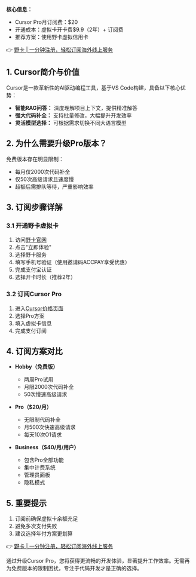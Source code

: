 **核心信息：**
- Cursor Pro月订阅费：$20
- 开通成本：虚拟卡开卡费$9.9（2年）+ 订阅费
- 推荐方案：使用野卡虚拟信用卡

👉 [野卡 | 一分钟注册，轻松订阅海外线上服务](https://bit.ly/bewildcard)

## **1. Cursor简介与价值**

Cursor是一款革新性的AI驱动编程工具，基于VS Code构建，具备以下核心优势：

- **智能RAG问答：** 深度理解项目上下文，提供精准解答
- **强大代码补全：** 支持批量修改，大幅提升开发效率
- **灵活模型选择：** 可根据需求切换不同大语言模型

## **2. 为什么需要升级Pro版本？**

免费版本存在明显限制：
- 每月仅2000次代码补全
- 仅50次高级请求且速度慢
- 超额后需排队等待，严重影响效率

## **3. 订阅步骤详解**

### 3.1 开通野卡虚拟卡
1. 访问[野卡官网](https://bit.ly/bewildcard)
2. 点击"立即体验"
3. 选择野卡服务
4. 填写手机号验证（使用邀请码ACCPAY享受优惠）
5. 完成支付宝认证
6. 选择开卡时长（推荐2年）

### 3.2 订阅Cursor Pro
1. 进入[Cursor价格页面](https://www.cursor.com/pricing)
2. 选择Pro方案
3. 填入虚拟卡信息
4. 完成支付订阅

## **4. 订阅方案对比**

- **Hobby（免费版）**
  - 两周Pro试用
  - 月限2000次代码补全
  - 50次慢速高级请求

- **Pro（$20/月）**
  - 无限制代码补全
  - 月500次快速高级请求
  - 每天10次O1请求

- **Business（$40/月/用户）**
  - 包含Pro全部功能
  - 集中计费系统
  - 管理员面板
  - 隐私模式

## **5. 重要提示**

1. 订阅前确保虚拟卡余额充足
2. 避免多次支付失败
3. 建议选择年付方案更划算

👉 [野卡 | 一分钟注册，轻松订阅海外线上服务](https://bit.ly/bewildcard)

通过升级Cursor Pro，您将获得更流畅的开发体验，显著提升工作效率。无需再为免费版本的限制困扰，专注于代码开发才是正确的选择。